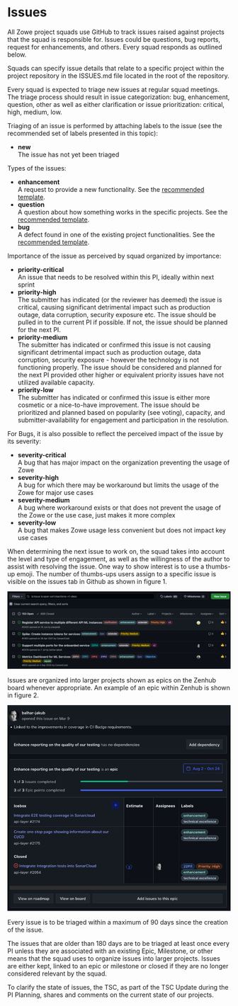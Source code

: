 # Issues

All Zowe project squads use GitHub to track issues raised against projects that the squad is responsible for. Issues could be questions, bug reports, request for enhancements, and others.
Every squad responds as outlined below. 

Squads can specify issue details that relate to a specific project within the project
repository in the ISSUES.md file located in the root of the repository. 

Every squad is expected to triage new issues at regular squad meetings. The triage process should result 
in issue categorization: bug, enhancement, question, other as well as either clarification or issue prioritization: critical, high, medium, low.

Triaging of an issue is performed by attaching labels to the issue (see the recommended set of labels presented in this topic):

- **new**  
 The issue has not yet been triaged

Types of the issues:

- **enhancement**  
A request to provide a new functionality. See the [recommended template](https://github.com/zowe/api-layer/blob/v2.x.x/.github/ISSUE_TEMPLATE/feature_request.md). 
- **question**  
A question about how something works in the specific projects. See the [recommended template](https://github.com/zowe/api-layer/blob/v2.x.x/.github/ISSUE_TEMPLATE/question.md).
- **bug**  
A defect found in one of the existing project functionalities. See the [recommended template](https://github.com/zowe/api-layer/blob/v2.x.x/.github/ISSUE_TEMPLATE/bug_report.md).

Importance of the issue as perceived by squad organized by importance:

- **priority-critical**  
An issue that needs to be resolved within this PI, ideally within next sprint
- **priority-high**  
The submitter has indicated (or the reviewer has deemed) the issue is critical, causing significant detrimental impact such as production outage, data corruption, security exposure etc. The issue should be pulled in to the current PI if possible. If not, the issue should be planned for the next PI.
- **priority-medium**  
The submitter has indicated or confirmed this issue is not causing significant detrimental impact such as production outage, data corruption, security exposure - however the technology is not functioning properly. The issue should be considered and planned for the next PI provided other higher or equivalent priority issues have not utilized available capacity.
- **priority-low**  
The submitter has indicated or confirmed this issue is either more cosmetic or a nice-to-have improvement. The issue should be prioritized and planned based on popularity (see voting), capacity, and submitter-availability for engagement and participation in the resolution.

For Bugs, it is also possible to reflect the perceived impact of the issue by its severity:

- **severity-critical**  
A bug that has major impact on the organization preventing the usage of Zowe
- **severity-high**  
A bug for which there may be workaround but limits the usage of the Zowe for major use cases
- **severity-medium**  
A bug where workaround exists or that does not prevent the usage of the Zowe or the use case, just makes it more complex
- **severity-low**  
A bug that makes Zowe usage less convenient but does not impact key use cases

When determining the next issue to work on, the squad takes into account the level and type of engagement, as well as the willingness 
of the author to assist with resolving the issue. One way to show interest is to use a thumbs-up emoji. The number of thumbs-ups users assign to a specific issue is visible on the issues tab in Github as shown in figure 1.

![Thumbs-up view](issues-thumbs-up.png "Figure 1: Thumbs-up view")

Issues are organized into larger projects shown as epics on the Zenhub board whenever appropriate. An example of an epic within Zenhub is shown in figure 2. 

![Epic view](issues-epic.png "Figure 2: Epic view")

Every issue is to be triaged within a maximum of 90 days since the creation of the issue. 

The issues that are older than 180 days are to be triaged at least once every PI unless they are associated with an 
existing Epic, Milestone, or other means that the squad uses to organize issues into larger projects. Issues are either kept, linked to an epic or milestone or closed if they are no longer considered relevant by the squad. 

To clarify the state of issues, the TSC, as part of the TSC Update during the PI Planning, shares and comments on the current state of our projects. 
